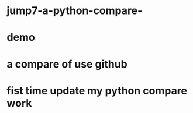 # jump7-a-python-compare-
# demo 
# a compare of use github 
# fist time update my python compare work
